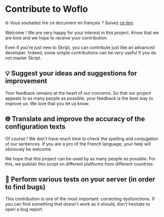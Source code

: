 # Contribute to Woflo

🌐 Vous souhaitez lire ce document en français ? Suivez [ce lien](https://github.com/Romitou/Wolfo/blob/master/README.md).

Welcome ! We are very happy for your interest in this project.
Know that we are kind and we hope to receive your contribution.

Even if you're just new to Skript, you can contribute just like an advanced developer.
Indeed, some simple contributions can be very useful if you do not master Skript.

## 💡 Suggest your ideas and suggestions for improvement

Your feedback remains at the heart of our concerns. So that our project appeals to as many people as possible,
your feedback is the best way to improve us. We love that you let us know.

## 🌐 Translate and improve the accuracy of the configuration texts

Of course ! We don't have much time to check the spelling and conjugation of our sentences.
If you are a pro of the French language, your help will obviously be welcome.

We hope that this project can be used by as many people as possible.
For this, we publish this script on different platforms from different countries.

## 🐛 Perform various tests on your server (in order to find bugs)

This contribution is one of the most important: correcting dysfunctions.
If you can find something that doesn't work as it should, don't hesitate to open a bug report.
